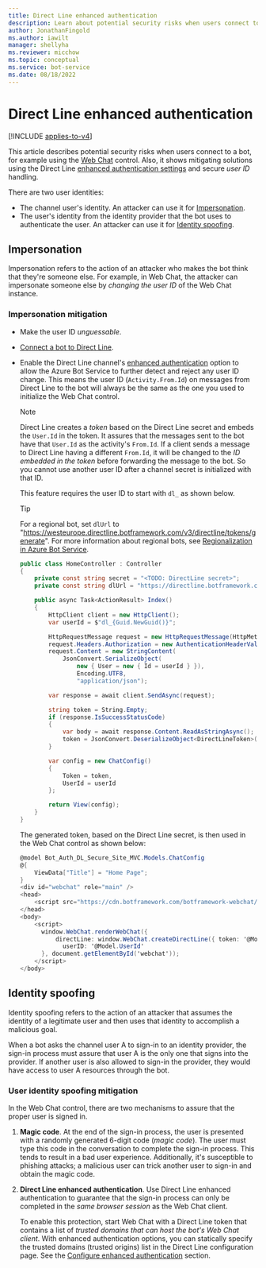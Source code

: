 ```yaml
---
title: Direct Line enhanced authentication
description: Learn about potential security risks when users connect to a bot and how Direct Line enhanced authentication can mitigate some risks.
author: JonathanFingold
ms.author: iawilt
manager: shellyha
ms.reviewer: micchow
ms.topic: conceptual
ms.service: bot-service
ms.date: 08/18/2022
---
```


# Direct Line enhanced authentication

[!INCLUDE [applies-to-v4](../includes/applies-to-v4-current.md)]

This article describes potential security risks when users connect to a bot, for example using the [Web Chat](../bot-service-channel-connect-webchat.md#embed-the-web-chat-control-in-a-web-page) control. Also, it shows mitigating solutions using the Direct Line [enhanced authentication settings](../bot-service-channel-connect-directline.md#configure-settings) and secure _user ID_ handling.

There are two user identities:

- The channel user's identity. An attacker can use it for [Impersonation](#impersonation).
- The user's identity from the identity provider that the bot uses to authenticate the user. An attacker can use it for [Identity spoofing](#identity-spoofing).

## Impersonation

Impersonation refers to the action of an attacker who makes the bot think that they're someone else. For example, in Web Chat, the attacker can impersonate someone else by _changing the user ID_ of the Web Chat instance.

### Impersonation mitigation

- Make the user ID _unguessable_.
- [Connect a bot to Direct Line](../bot-service-channel-connect-directline.md).
- Enable the Direct Line channel's [enhanced authentication](../bot-service-channel-connect-directline.md#configure-settings) option to allow the Azure Bot Service to further detect and reject any user ID change. This means the user ID (`Activity.From.Id`) on messages from Direct Line to the bot will always be the same as the one you used to initialize the Web Chat control.

    > [!NOTE]
    > Direct Line creates a _token_ based on the Direct Line secret and embeds the `User.Id` in the token.
    > It assures that the messages sent to the bot have that `User.Id` as the activity's `From.Id`. If a client sends a message to Direct Line having a different `From.Id`, it will be changed to the _ID embedded in the token_ before forwarding the message to the bot. So you cannot use another user ID after a channel secret is initialized with that ID.

    This feature requires the user ID to start with `dl_` as shown below.

    > [!TIP]
    > For a regional bot, set `dlUrl` to "https://westeurope.directline.botframework.com/v3/directline/tokens/generate".
    > For more information about regional bots, see [Regionalization in Azure Bot Service](bot-builder-concept-regionalization.md).

    ```csharp
    public class HomeController : Controller
    {
        private const string secret = "<TODO: DirectLine secret>";
        private const string dlUrl = "https://directline.botframework.com/v3/directline/tokens/generate";
    
        public async Task<ActionResult> Index()
        {
            HttpClient client = new HttpClient();
            var userId = $"dl_{Guid.NewGuid()}";
    
            HttpRequestMessage request = new HttpRequestMessage(HttpMethod.Post, dlUrl);
            request.Headers.Authorization = new AuthenticationHeaderValue("Bearer", secret);
            request.Content = new StringContent(
                JsonConvert.SerializeObject(
                    new { User = new { Id = userId } }),
                    Encoding.UTF8,
                    "application/json");
    
            var response = await client.SendAsync(request);
    
            string token = String.Empty;
            if (response.IsSuccessStatusCode)
            {
                var body = await response.Content.ReadAsStringAsync();
                token = JsonConvert.DeserializeObject<DirectLineToken>(body).token;
            }
    
            var config = new ChatConfig()
            {
                Token = token,
                UserId = userId
            };
    
            return View(config);
        }
    }    
    
    ```

    The generated token, based on the Direct Line secret, is then used in the Web Chat control as shown below:

    ```csharp
    @model Bot_Auth_DL_Secure_Site_MVC.Models.ChatConfig
    @{
        ViewData["Title"] = "Home Page";
    }
    <div id="webchat" role="main" />
    <head>
        <script src="https://cdn.botframework.com/botframework-webchat/latest/webchat.js"></script>
    </head>
    <body>
        <script>
          window.WebChat.renderWebChat({
              directLine: window.WebChat.createDirectLine({ token: '@Model.Token' }),
                userID: '@Model.UserId'
          }, document.getElementById('webchat'));
        </script>
    </body>

    ```

## Identity spoofing

Identity spoofing refers to the action of an attacker that assumes the identity of a legitimate user and then uses that identity to accomplish a malicious goal.

When a bot asks the channel user A to sign-in to an identity provider, the sign-in process must assure that user A is the only one that signs into the provider. If another user is also allowed to sign-in the provider, they would have access to user A resources through the bot.

### User identity spoofing mitigation

In the Web Chat control, there are two mechanisms to assure that the proper user is signed in.

1. **Magic code**. At the end of the sign-in process, the user is presented with a randomly generated 6-digit code (_magic code_). The user must type this code in the conversation to complete the sign-in process. This tends to result in a bad user experience. Additionally, it's susceptible to phishing attacks; a malicious user can trick another user to sign-in and obtain the magic code.

1. **Direct Line enhanced authentication**. Use Direct Line enhanced authentication to guarantee that the sign-in process can only be completed in the _same browser session_ as the Web Chat client.

    To enable this protection, start Web Chat with a Direct Line token that contains a list of _trusted domains that can host the bot's Web Chat client_. With enhanced authentication options, you can statically specify the trusted domains (trusted origins) list in the Direct Line configuration page. See the [Configure enhanced authentication](../bot-service-channel-connect-directline.md#configure-enhanced-authentication) section.
